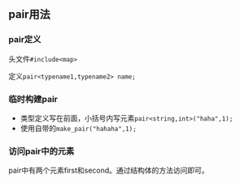 ## pair用法

### pair定义

头文件`#include<map>`

定义`pair<typename1,typename2> name;`

### 临时构建pair

* 类型定义写在前面，小括号内写元素`pair<string,int>("haha",1);`
* 使用自带的`make_pair("hahaha",1);`

### 访问pair中的元素

pair中有两个元素first和second。通过结构体的方法访问即可。